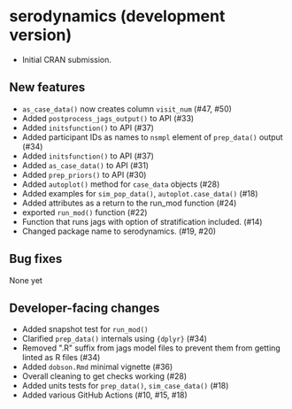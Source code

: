 # serodynamics (development version)

* Initial CRAN submission.

## New features

* `as_case_data()` now creates column `visit_num` (#47, #50)
* Added `postprocess_jags_output()` to API (#33)
* Added `initsfunction()` to API (#37)
* Added participant IDs as names to `nsmpl` element of `prep_data()` output (#34)
* Added `initsfunction()` to API (#37)
* Added `as_case_data()` to API (#31)
* Added `prep_priors()` to API (#30)
* Added `autoplot()` method for `case_data` objects (#28)
* Added examples for `sim_pop_data()`, `autoplot.case_data()` (#18)
* Added attributes as a return to the run_mod function (#24)
* exported `run_mod()` function (#22)
* Function that runs jags with option of stratification included. (#14)
* Changed package name to serodynamics. (#19, #20)

## Bug fixes

None yet

## Developer-facing changes

* Added snapshot test for `run_mod()`
* Clarified `prep_data()` internals using `{dplyr}` (#34)
* Removed ".R" suffix from jags model files 
to prevent them from getting linted as R files (#34)
* Added `dobson.Rmd` minimal vignette (#36)
* Overall cleaning to get checks working (#28)
* Added units tests for `prep_data()`, `sim_case_data()` (#18)
* Added various GitHub Actions (#10, #15, #18)

